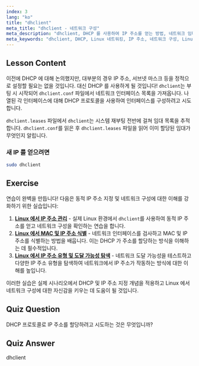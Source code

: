 ```yaml
---
index: 3
lang: "ko"
title: "dhclient"
meta_title: "dhclient - 네트워크 구성"
meta_description: "dhclient, DHCP 를 사용하여 IP 주소를 얻는 방법, 네트워크 임대를 관리하는 방법에 대해 알아보세요. dhclient.conf 및 dhclient.leases 파일을 이해합니다. Linux 초보자 가이드."
meta_keywords: "dhclient, DHCP, Linux 네트워킹, IP 주소, 네트워크 구성, Linux 튜토리얼, 초보자 가이드"
---
```


## Lesson Content

이전에 DHCP 에 대해 논의했지만, 대부분의 경우 IP 주소, 서브넷 마스크 등을 정적으로 설정할 필요는 없을 것입니다. 대신 DHCP 를 사용하게 될 것입니다! `dhclient`는 부팅 시 시작되어 `dhclient.conf` 파일에서 네트워크 인터페이스 목록을 가져옵니다. 나열된 각 인터페이스에 대해 DHCP 프로토콜을 사용하여 인터페이스를 구성하려고 시도합니다.

`dhclient.leases` 파일에서 `dhclient`는 시스템 재부팅 전반에 걸쳐 임대 목록을 추적합니다. `dhclient.conf`를 읽은 후 `dhclient.leases` 파일을 읽어 이미 할당된 임대가 무엇인지 알립니다.

### 새 IP 를 얻으려면

```bash
sudo dhclient
```

## Exercise

연습이 완벽을 만듭니다! 다음은 동적 IP 주소 지정 및 네트워크 구성에 대한 이해를 강화하기 위한 실습입니다:

1. **[Linux 에서 IP 주소 관리](https://labex.io/ko/labs/comptia-manage-ip-addressing-in-linux-592736)** - 실제 Linux 환경에서 `dhclient`를 사용하여 동적 IP 주소를 얻고 네트워크 구성을 확인하는 연습을 합니다.
2. **[Linux 에서 MAC 및 IP 주소 식별](https://labex.io/ko/labs/comptia-identify-mac-and-ip-addresses-in-linux-592731)** - 네트워크 인터페이스를 검사하고 MAC 및 IP 주소를 식별하는 방법을 배웁니다. 이는 DHCP 가 주소를 할당하는 방식을 이해하는 데 필수적입니다.
3. **[Linux 에서 IP 주소 유형 및 도달 가능성 탐색](https://labex.io/ko/labs/comptia-explore-ip-address-types-and-reachability-in-linux-592780)** - 네트워크 도달 가능성을 테스트하고 다양한 IP 주소 유형을 탐색하여 네트워크에서 IP 주소가 작동하는 방식에 대한 이해를 높입니다.

이러한 실습은 실제 시나리오에서 DHCP 및 IP 주소 지정 개념을 적용하고 Linux 에서 네트워크 구성에 대한 자신감을 키우는 데 도움이 될 것입니다.

## Quiz Question

DHCP 프로토콜로 IP 주소를 할당하려고 시도하는 것은 무엇입니까?

## Quiz Answer

dhclient
